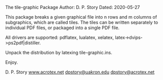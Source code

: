The tile-graphic Package
Author: D. P. Story
Dated: 2020-05-27

This package breaks a given graphical file into n rows and m columns
of subgraphics, which are called tiles. The tiles can be written
separately to individual PDF files, or packaged into a single PDF
file.

All drivers are supported: pdflatex, lualatex, xelatex,
latex->dvips->ps2pdf|distiller.

Unpack the distribution by latexing tile-graphic.ins.

Enjoy.

D. P. Story
www.acrotex.net
dpstory@uakron.edu
dpstory@acrotex.net


